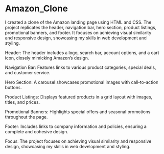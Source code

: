 # Amazon_Clone
I created a clone of the Amazon landing page using HTML and CSS. The project replicates the header, navigation bar, hero section, product listings, promotional banners, and footer. It focuses on achieving visual similarity and responsive design, showcasing my skills in web development and styling.

Header:
The header includes a logo, search bar, account options, and a cart icon, closely mimicking Amazon’s design.

Navigation Bar:
Features links to various product categories, special deals, and customer service.

Hero Section:
A carousel showcases promotional images with call-to-action buttons.

Product Listings:
Displays featured products in a grid layout with images, titles, and prices.

Promotional Banners:
Highlights special offers and seasonal promotions throughout the page.

Footer:
Includes links to company information and policies, ensuring a complete and cohesive design.

Focus:
The project focuses on achieving visual similarity and responsive design, showcasing my skills in web development and styling.
